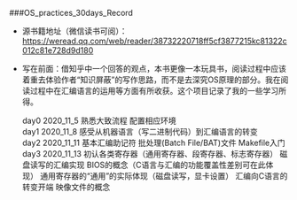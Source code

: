 ###OS_practices_30days_Record
- 源书籍地址（微信读书可阅）：https://weread.qq.com/web/reader/38732220718ff5cf3877215kc81322c012c81e728d9d180<br/>
- 写在前面：借知乎中一个回答的观点，本书更像一本玩具书，阅读过程中应该着重去体验作者“知识屏蔽”的写作思路，而不是去深究OS原理的部分。我在阅读过程中在汇编语言的运用等方面有所收获。这个项目记录了我的一些学习所得。

    day0 2020_11_5 熟悉大致流程 配置相应环境<br>
    day1 2020_11_8 感受从机器语言（写二进制代码）到汇编语言的转变<br> 
    day2 2020_11_11 基本汇编助记符 批处理(Batch File/BAT)文件 Makefile入门<br>
    day3 2020_11_13  初认各类寄存器（通用寄存器、段寄存器、标志寄存器） 磁盘读写的汇编实现  BIOS的概念（C语言与汇编的功能覆盖性差别可在此体现） 通用寄存器的“通用”的实际体现（磁盘读写，显卡设置）  汇编向C语言的转变开端 映像文件的概念<br>
    
